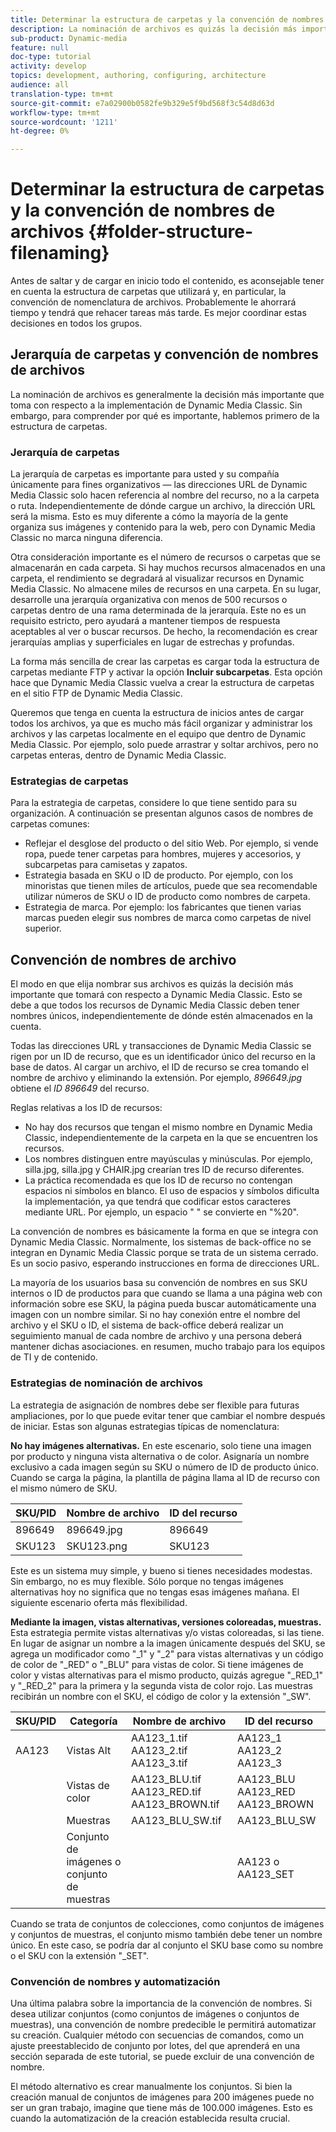 ```yaml
---
title: Determinar la estructura de carpetas y la convención de nombres de archivos
description: La nominación de archivos es quizás la decisión más importante que tomará al implementar Dynamic Media Classic. La estructura de carpetas también es importante. Conozca por qué es tan importante y posible acercarse a la estructura de carpetas y a los nombres de archivos.
sub-product: Dynamic-media
feature: null
doc-type: tutorial
activity: develop
topics: development, authoring, configuring, architecture
audience: all
translation-type: tm+mt
source-git-commit: e7a02900b0582fe9b329e5f9bd568f3c54d8d63d
workflow-type: tm+mt
source-wordcount: '1211'
ht-degree: 0%

---
```



# Determinar la estructura de carpetas y la convención de nombres de archivos {#folder-structure-filenaming}

Antes de saltar y de cargar en inicio todo el contenido, es aconsejable tener en cuenta la estructura de carpetas que utilizará y, en particular, la convención de nomenclatura de archivos. Probablemente le ahorrará tiempo y tendrá que rehacer tareas más tarde. Es mejor coordinar estas decisiones en todos los grupos.

## Jerarquía de carpetas y convención de nombres de archivos

La nominación de archivos es generalmente la decisión más importante que toma con respecto a la implementación de Dynamic Media Classic. Sin embargo, para comprender por qué es importante, hablemos primero de la estructura de carpetas.

### Jerarquía de carpetas

La jerarquía de carpetas es importante para usted y su compañía únicamente para fines organizativos — las direcciones URL de Dynamic Media Classic solo hacen referencia al nombre del recurso, no a la carpeta o ruta. Independientemente de dónde cargue un archivo, la dirección URL será la misma. Esto es muy diferente a cómo la mayoría de la gente organiza sus imágenes y contenido para la web, pero con Dynamic Media Classic no marca ninguna diferencia.

Otra consideración importante es el número de recursos o carpetas que se almacenarán en cada carpeta. Si hay muchos recursos almacenados en una carpeta, el rendimiento se degradará al visualizar recursos en Dynamic Media Classic. No almacene miles de recursos en una carpeta. En su lugar, desarrolle una jerarquía organizativa con menos de 500 recursos o carpetas dentro de una rama determinada de la jerarquía. Este no es un requisito estricto, pero ayudará a mantener tiempos de respuesta aceptables al ver o buscar recursos. De hecho, la recomendación es crear jerarquías amplias y superficiales en lugar de estrechas y profundas.

La forma más sencilla de crear las carpetas es cargar toda la estructura de carpetas mediante FTP y activar la opción **Incluir subcarpetas**. Esta opción hace que Dynamic Media Classic vuelva a crear la estructura de carpetas en el sitio FTP de Dynamic Media Classic.

Queremos que tenga en cuenta la estructura de inicios antes de cargar todos los archivos, ya que es mucho más fácil organizar y administrar los archivos y las carpetas localmente en el equipo que dentro de Dynamic Media Classic. Por ejemplo, solo puede arrastrar y soltar archivos, pero no carpetas enteras, dentro de Dynamic Media Classic.

### Estrategias de carpetas

Para la estrategia de carpetas, considere lo que tiene sentido para su organización. A continuación se presentan algunos casos de nombres de carpetas comunes:

- Reflejar el desglose del producto o del sitio Web. Por ejemplo, si vende ropa, puede tener carpetas para hombres, mujeres y accesorios, y subcarpetas para camisetas y zapatos.
- Estrategia basada en SKU o ID de producto. Por ejemplo, con los minoristas que tienen miles de artículos, puede que sea recomendable utilizar números de SKU o ID de producto como nombres de carpeta.
- Estrategia de marca. Por ejemplo: los fabricantes que tienen varias marcas pueden elegir sus nombres de marca como carpetas de nivel superior.

## Convención de nombres de archivo

El modo en que elija nombrar sus archivos es quizás la decisión más importante que tomará con respecto a Dynamic Media Classic. Esto se debe a que todos los recursos de Dynamic Media Classic deben tener nombres únicos, independientemente de dónde estén almacenados en la cuenta.

Todas las direcciones URL y transacciones de Dynamic Media Classic se rigen por un ID de recurso, que es un identificador único del recurso en la base de datos. Al cargar un archivo, el ID de recurso se crea tomando el nombre de archivo y eliminando la extensión. Por ejemplo, _896649.jpg_ obtiene el _ID 896649_ del recurso.

Reglas relativas a los ID de recursos:

- No hay dos recursos que tengan el mismo nombre en Dynamic Media Classic, independientemente de la carpeta en la que se encuentren los recursos.
- Los nombres distinguen entre mayúsculas y minúsculas. Por ejemplo, silla.jpg, silla.jpg y CHAIR.jpg crearían tres ID de recurso diferentes.
- La práctica recomendada es que los ID de recurso no contengan espacios ni símbolos en blanco. El uso de espacios y símbolos dificulta la implementación, ya que tendrá que codificar estos caracteres mediante URL. Por ejemplo, un espacio &quot; &quot; se convierte en &quot;%20&quot;.

La convención de nombres es básicamente la forma en que se integra con Dynamic Media Classic. Normalmente, los sistemas de back-office no se integran en Dynamic Media Classic porque se trata de un sistema cerrado. Es un socio pasivo, esperando instrucciones en forma de direcciones URL.

La mayoría de los usuarios basa su convención de nombres en sus SKU internos o ID de productos para que cuando se llama a una página web con información sobre ese SKU, la página pueda buscar automáticamente una imagen con un nombre similar. Si no hay conexión entre el nombre del archivo y el SKU o ID, el sistema de back-office deberá realizar un seguimiento manual de cada nombre de archivo y una persona deberá mantener dichas asociaciones. en resumen, mucho trabajo para los equipos de TI y de contenido.

### Estrategias de nominación de archivos

La estrategia de asignación de nombres debe ser flexible para futuras ampliaciones, por lo que puede evitar tener que cambiar el nombre después de iniciar. Estas son algunas estrategias típicas de nomenclatura:

**No hay imágenes alternativas.** En este escenario, solo tiene una imagen por producto y ninguna vista alternativa o de color. Asignaría un nombre exclusivo a cada imagen según su SKU o número de ID de producto único. Cuando se carga la página, la plantilla de página llama al ID de recurso con el mismo número de SKU.

| SKU/PID | Nombre de archivo | ID del recurso |
| ------- | ---------- | -------- |
| 896649 | 896649.jpg | 896649 |
| SKU123 | SKU123.png | SKU123 |

Este es un sistema muy simple, y bueno si tienes necesidades modestas. Sin embargo, no es muy flexible. Sólo porque no tengas imágenes alternativas hoy no significa que no tengas esas imágenes mañana. El siguiente escenario oferta más flexibilidad.

**Mediante la imagen, vistas alternativas, versiones coloreadas, muestras.** Esta estrategia permite vistas alternativas y/o vistas coloreadas, si las tiene. En lugar de asignar un nombre a la imagen únicamente después del SKU, se agrega un modificador como &quot;_1&quot; y &quot;_2&quot; para vistas alternativas y un código de color de &quot;_RED&quot; o &quot;_BLU&quot; para vistas de color. Si tiene imágenes de color y vistas alternativas para el mismo producto, quizás agregue &quot;_RED_1&quot; y &quot;_RED_2&quot; para la primera y la segunda vista de color rojo. Las muestras recibirán un nombre con el SKU, el código de color y la extensión &quot;_SW&quot;.

| SKU/PID | Categoría | Nombre de archivo | ID del recurso |
| ------- | ----------------------- | ------------------------------------------- | ------------------------------- |
| AA123 | Vistas Alt | AA123_1.tif AA123_2.tif AA123_3.tif | AA123_1 AA123_2 AA123_3 |
|  | Vistas de color | AA123_BLU.tif AA123_RED.tif AA123_BROWN.tif | AA123_BLU AA123_RED AA123_BROWN |
|  | Muestras | AA123_BLU_SW.tif | AA123_BLU_SW |
|  | Conjunto de imágenes o conjunto de muestras |  | AA123 o AA123_SET | — |

Cuando se trata de conjuntos de colecciones, como conjuntos de imágenes y conjuntos de muestras, el conjunto mismo también debe tener un nombre único. En este caso, se podría dar al conjunto el SKU base como su nombre o el SKU con la extensión &quot;_SET&quot;.

### Convención de nombres y automatización

Una última palabra sobre la importancia de la convención de nombres. Si desea utilizar conjuntos (como conjuntos de imágenes o conjuntos de muestras), una convención de nombre predecible le permitirá automatizar su creación. Cualquier método con secuencias de comandos, como un ajuste preestablecido de conjunto por lotes, del que aprenderá en una sección separada de este tutorial, se puede excluir de una convención de nombre.

El método alternativo es crear manualmente los conjuntos. Si bien la creación manual de conjuntos de imágenes para 200 imágenes puede no ser un gran trabajo, imagine que tiene más de 100.000 imágenes. Esto es cuando la automatización de la creación establecida resulta crucial.
